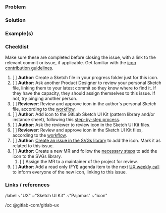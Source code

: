 ### Problem
<!-- What’s the problem that this icon solves? Why is it worth solving? --> 

### Solution
<!-- What’s the solution and why is it like that? Is the icon properly associated with the behavior it describes? Is there an existing icon in use that might conflict with this new one? Does the icon require any variants; for example, an outlined version, or versions showing status, new / opened / closed, etc,? -->

### Example(s)
<!-- One or more images showing the icon in use. -->

### Checklist

Make sure these are completed before closing the issue, with a link to the
relevant commit or issue, if applicable. Get familiar with the [icon
contribution
guidelines](https://gitlab.com/gitlab-org/gitlab-design/blob/master/doc/sketch-ui-kit.md#icons).

1. [ ] **Author**: Create a Sketch file in your progress folder just for this
   icon.
1. [ ] **Author**: Ask another Product Designer to review your personal Sketch
   file, linking them to your latest commit so they know where to find it. If
   they have the capacity, they should assign themselves to this issue. If not,
   try pinging another person.
1. [ ] **Reviewer**: Review and approve icon in the author's personal Sketch
   file, according to the [workflow](https://gitlab.com/gitlab-org/gitlab-design/blob/master/doc/sketch-ui-kit.md#sketch-workflow).
1. [ ] **Author**: Add icon to the GitLab Sketch UI Kit (pattern library and/or
   instance sheet), following this [step-by-step
   process](https://gitlab.com/gitlab-org/gitlab-design/blob/master/doc/sketch-ui-kit.md#when-changes-are-approved).
1. [ ] **Author**: Ask the reviewer to review icon in the Sketch UI Kit files.
1. [ ] **Reviewer**: Review and approve icon in the Sketch UI Kit files,
   according to the [workflow](https://gitlab.com/gitlab-org/gitlab-design/blob/master/doc/sketch-ui-kit.md#sketch-workflow).
1. [ ] **Author**: [Create an issue in the SVGs
   library](https://gitlab.com/gitlab-org/gitlab-svgs/issues/new) to add the
   icon. Mark it as related to this issue.
1. [ ] **Author**: Create a new MR and follow the [necessary steps](https://gitlab.com/gitlab-org/gitlab-svgs#exporting-icons-from-sketch) to add the icon to the SVGs library.
    1. [ ] Assign the MR to a maintainer of the project for review.
1. [ ] **Author**: Add a read only (FYI) agenda item to the next [UX weekly
   call](https://docs.google.com/document/d/189WZO7uTlZCznzae2gqLqFn55koNl3-pHvU-eVnvG9c/edit?usp=sharing)
   to inform everyone of the new icon, linking to this issue.

### Links / references

<!-- Add external links and references if necessary -->

/label ~"UX" ~"Sketch UI Kit" ~"Pajamas" ~"icon"

/cc @gitlab-com/gitlab-ux
